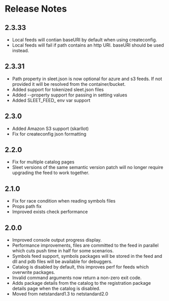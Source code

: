 # Release Notes

## 2.3.33
* Local feeds will contian baseURI by default when using createconfig.
* Local feeds will fail if path contains an http URI. baseURI should be used instead.

## 2.3.31
* Path property in sleet.json is now optional for azure and s3 feeds. If not provided it will be resolved from the container/bucket.
* Added support for tokenized sleet.json files
* Added --property support for passing in setting values
* Added SLEET_FEED_ env var support

## 2.3.0
* Added Amazon S3 support (skarllot)
* Fix for createconfig json formatting

## 2.2.0
* Fix for multiple catalog pages
* Sleet versions of the same semantic version patch will no longer require upgrading the feed to work together.

## 2.1.0
* Fix for race condition when reading symbols files
* Props path fix
* Improved exists check performance

## 2.0.0
* Improved console output progress display.
* Performance improvements, files are committed to the feed in parallel which cuts push time in half for some scenarios.
* Symbols feed support, symbols packages will be stored in the feed and dll and pdb files will be available for debuggers.
* Catalog is disabled by default, this improves perf for feeds which overwrite packages.
* Invalid command arguments now return a non-zero exit code.
* Adds package details from the catalog to the registration package details page when the catalog is disabled.
* Moved from netstandard1.3 to netstandard2.0
